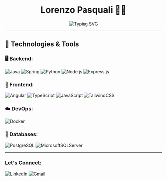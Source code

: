 <h1 align="center" >Lorenzo Pasquali 👨‍💻</h1>
<p align="center">
<a href="https://git.io/typing-svg"><img src="https://readme-typing-svg.demolab.com?font=Fira+Code&size=26&duration=2000&pause=1000&color=F7223D&center=true&vCenter=true&width=700&lines=Full-stack+web+developer;Java+%7C+Spring+Boot;Angular+%7C+TypeScript" alt="Typing SVG" /></a>
</p>

---
## 🔧 Technologies & Tools
### 🖥️ Backend:
![Java](https://img.shields.io/badge/java-%23ED8B00.svg?style=for-the-badge&logo=openjdk&logoColor=white)
![Spring](https://img.shields.io/badge/spring-%236DB33F.svg?style=for-the-badge&logo=spring&logoColor=white)
![Python](https://img.shields.io/badge/python-3670A0?style=for-the-badge&logo=python&logoColor=ffdd54)
![Node.js](https://img.shields.io/badge/node.js-339933?style=for-the-badge&logo=nodedotjs&logoColor=white)
![Express.js](https://img.shields.io/badge/express.js-%23404d59.svg?style=for-the-badge&logo=express&logoColor=%2361DAFB)

### 🎨 Frontend:
![Angular](https://img.shields.io/badge/angular-%23DD0031.svg?style=for-the-badge&logo=angular&logoColor=white)
![TypeScript](https://img.shields.io/badge/typescript-%233178C6.svg?style=for-the-badge&logo=typescript&logoColor=white)
![JavaScript](https://img.shields.io/badge/javascript-%23323330.svg?style=for-the-badge&logo=javascript&logoColor=%23F7DF1E)
![TailwindCSS](https://img.shields.io/badge/tailwindcss-%2338B2AC.svg?style=for-the-badge&logo=tailwind-css&logoColor=white)

### ☁️ DevOps:
![Docker](https://img.shields.io/badge/Docker-2496ED?style=for-the-badge&logo=docker&logoColor=white)

### 💾 Databases:
![PostgreSQL](https://img.shields.io/badge/PostgreSQL-336791?style=for-the-badge&logo=postgresql&logoColor=white)
![MicrosoftSQLServer](https://img.shields.io/badge/Microsoft%20SQL%20Server-CC2927?style=for-the-badge&logo=microsoft%20sql%20server&logoColor=white)

---

### Let's Connect:
[![LinkedIn](https://img.shields.io/badge/LinkedIn-0077B5?style=flat&logo=linkedin&logoColor=white)](https://www.linkedin.com/in/lorenzo-pasquali)
[![Gmail](https://img.shields.io/badge/Gmail-D14836?style=flat&logo=gmail&logoColor=white)](mailto:lorenzoapasquali@gmail.com)
